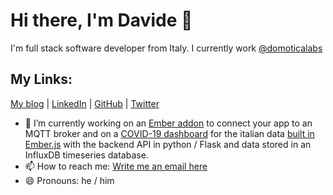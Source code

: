 # Hi there, I'm Davide 👋
I'm full stack software developer from Italy. I currently work [@domoticalabs](https://www.domoticalabs.com)

## My Links:
[My blog](https://blog.davideferrero.com/)
|
[LinkedIn](https://www.linkedin.com/in/ferrerodavide/)
|
[GitHub](https://github.com/davideferre)
|
[Twitter](https://twitter.com/davideferre)

- 🔭 I’m currently working on an [Ember addon](https://github.com/domoticalabs/ember-mqttjs) to connect your app to an MQTT broker and on a [COVID-19 dashboard](https://covid19.davideferrero.com) for the italian data [built in Ember.js](https://github.com/davideferre/covid19-data-client) with the backend API in python / Flask and data stored in an InfluxDB timeseries database.
- 📫 How to reach me: [Write me an email here](https://blog.davideferrero.com/contacts/)
- 😄 Pronouns: he / him
